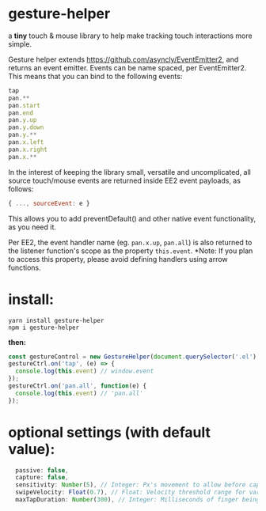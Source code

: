 # gesture-helper
a **tiny** touch & mouse library to help make tracking touch interactions more simple.

Gesture helper extends https://github.com/asyncly/EventEmitter2, and returns an event emitter.
Events can be name spaced, per EventEmitter2. This means that you can bind to the following events:
```javascript
tap
pan.**
pan.start
pan.end
pan.y.up
pan.y.down
pan.y.**
pan.x.left
pan.x.right
pan.x.**
```

In the interest of keeping the library small, versatile and uncomplicated, all source touch/mouse events are returned inside EE2 event payloads, as follows:

```javascript
{ ..., sourceEvent: e }
```

This allows you to add preventDefault() and other native event functionality, as you need it.

Per EE2, the event handler name (eg. ```pan.x.up```, ```pan.all```) is also returned to the listener function's scope as the property ```this.event```.
*Note: If you plan to access this property, please avoid defining handlers using arrow functions.

# install:
```
yarn install gesture-helper
npm i gesture-helper
```

**then:**
```javascript
const gestureControl = new GestureHelper(document.querySelector('.el'), { ...options });
gestureCtrl.on('tap', (e) => {
  console.log(this.event) // window.event
});
gestureCtrl.on('pan.all', function(e) {
  console.log(this.event) // 'pan.all'
});
```

# optional settings (with default value):
```javascript
  passive: false,
  capture: false,
  sensitivity: Number(5), // Integer: Px's movement to allow before capturing pan event
  swipeVelocity: Float(0.7), // Float: Velocity threshold range for varied swipe detection
  maxTapDuration: Number(300), // Integer: Milliseconds of finger being on the screen before a tap event is ignored
```

